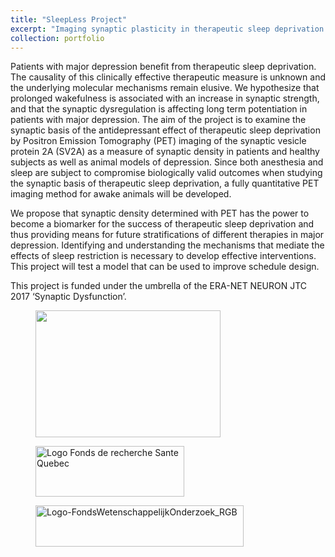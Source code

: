 ```yaml
---
title: "SleepLess Project"
excerpt: "Imaging synaptic plasticity in therapeutic sleep deprivation for major depression<br/><img src='/images/SleepLessMediumSquareLogo.png'>"
collection: portfolio
---
```


Patients with major depression benefit from therapeutic sleep deprivation. The causality of this clinically effective therapeutic measure is unknown and the underlying molecular mechanisms remain elusive. We hypothesize that prolonged wakefulness is associated with an increase in synaptic strength, and that the synaptic dysregulation is affecting long term potentiation in patients with major depression. The aim of the project is to examine the synaptic basis of the antidepressant effect of therapeutic sleep deprivation by Positron Emission Tomography (PET) imaging of the synaptic vesicle protein 2A (SV2A) as a measure of synaptic density in patients and healthy subjects as well as animal models of depression. Since both anesthesia and sleep are subject to compromise biologically valid outcomes when studying the synaptic basis of therapeutic sleep deprivation, a fully quantitative PET imaging method for awake animals will be developed.

We propose that synaptic density determined with PET has the power to become a biomarker for the success of therapeutic sleep deprivation and thus providing means for future stratifications of different therapies in major depression. Identifying and understanding the mechanisms that mediate the effects of sleep restriction is necessary to develop effective interventions. This project will test a model that can be used to improve schedule design.

This project is funded under the umbrella of the ERA-NET NEURON JTC 2017 ‘Synaptic Dysfunction’. 

<div class="wp-block-columns has-2-columns">
<div class="wp-block-column">
<div class="wp-block-image"><figure class="aligncenter is-resized"><img src="http://sleepless.pet/sleepless/wp-content/uploads/2019/09/BMBF_gefoerdert_2017_en_fuer_Internet.jpg" alt="" class="wp-image-106" width="296" height="203"/></figure></div>
</div>



<div class="wp-block-column">
<figure class="wp-block-image is-resized"><img src="http://sleepless.pet/wp-content/uploads/2019/09/Logo_Quebec.png" alt="Logo Fonds de recherche Sante Quebec" class="wp-image-143" width="238" height="81"/></figure>



<div class="wp-block-image"><figure class="alignleft is-resized"><img src="http://sleepless.pet/sleepless/wp-content/uploads/2019/08/FWO_Logo_ResearchFondationFlanders_Kleur.jpg" alt="Logo-FondsWetenschappelijkOnderzoek_RGB" class="wp-image-102" width="333" height="66"/></figure></div>
</div>
</div>

